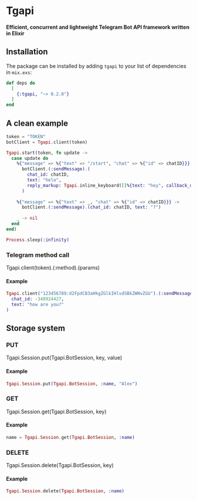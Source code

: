 # Tgapi

**Efficient, concurrent and lightweight Telegram Bot API framework written in Elixir**

## Installation

The package can be installed
by adding `tgapi` to your list of dependencies in `mix.exs`:

```elixir
def deps do
  [
    {:tgapi, "~> 0.2.0"}
  ]
end
```

## A clean example

```elixir
token = "TOKEN"
botClient = Tgapi.client(token)

Tgapi.start(token, fn update ->
  case update do
    %{"message" => %{"text" => "/start", "chat" => %{"id" => chatID}}} -> 
      botClient.(:sendMessage).(
        chat_id: chatID,
        text: "helo",
        reply_markup: Tgapi.inline_keyboard([[%{text: "hey", callback_data: "nice"}]])
      )
    
    %{"message" => %{"text" => _, "chat" => %{"id" => chatID}}} -> 
      botClient.(:sendMessage).(chat_id: chatID, text: "?")
    
    _ -> nil
  end
end)

Process.sleep(:infinity)
```

### Telegram method call

Tgapi.client(token).(:method).(params)

#### Example

```elixir
Tgapi.client("123456789:d2FpdCB3aHkgZGlkIHlvdSBkZWNvZGU").(:sendMessage).(
  chat_id: -348924427,
  text: "how are you?"
)
```

## Storage system

### PUT

Tgapi.Session.put(Tgapi.BotSession, key, value)

#### Example

```elixir
Tgapi.Session.put(Tgapi.BotSession, :name, "Alex")
```

### GET

Tgapi.Session.get(Tgapi.BotSession, key)

#### Example

```elixir
name = Tgapi.Session.get(Tgapi.BotSession, :name)
```
### DELETE

Tgapi.Session.delete(Tgapi.BotSession, key)

#### Example

```elixir
Tgapi.Session.delete(Tgapi.BotSession, :name)
```
